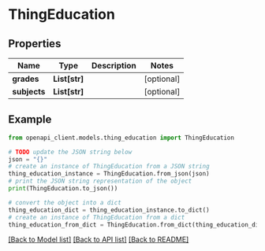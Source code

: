 # ThingEducation


## Properties

Name | Type | Description | Notes
------------ | ------------- | ------------- | -------------
**grades** | **List[str]** |  | [optional] 
**subjects** | **List[str]** |  | [optional] 

## Example

```python
from openapi_client.models.thing_education import ThingEducation

# TODO update the JSON string below
json = "{}"
# create an instance of ThingEducation from a JSON string
thing_education_instance = ThingEducation.from_json(json)
# print the JSON string representation of the object
print(ThingEducation.to_json())

# convert the object into a dict
thing_education_dict = thing_education_instance.to_dict()
# create an instance of ThingEducation from a dict
thing_education_from_dict = ThingEducation.from_dict(thing_education_dict)
```
[[Back to Model list]](../README.md#documentation-for-models) [[Back to API list]](../README.md#documentation-for-api-endpoints) [[Back to README]](../README.md)


